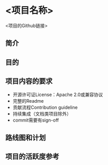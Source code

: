 # <项目名称>
<!-- 合适的项目名称（非暴力、色情、歧视，符合相关国家法规规定）-->
<项目的Github链接>
<!-- 如果项目主要的托管平台不是Github，需要在Github.com建立mirror镜像，并提供链接 -->


## 简介
<!-- 请用不多于50字的简介来描述你的项目 -->

## 目的
<!-- 相比于其他项目，这个项目不同之处在哪？解决了什么痛点？或者是开辟了具有前瞻性和预见性的领域？-->
<!-- TWGC代码项目需要清晰明确的产出物 -->


## 项目内容的要求
- 开源许可证License：Apache 2.0或兼容协议
- 完整的Readme
- 贡献流程Contribution guideline
- 持续集成（文档类项目除外）
- commit需要有sign-off

## 路线图和计划

## 项目的活跃度参考
<!-- 请尽可能提供项目被引用，参考的链接 -->
<!-- 在评审的过程中，也会参考其他的Github硬性活跃度指标 -->
